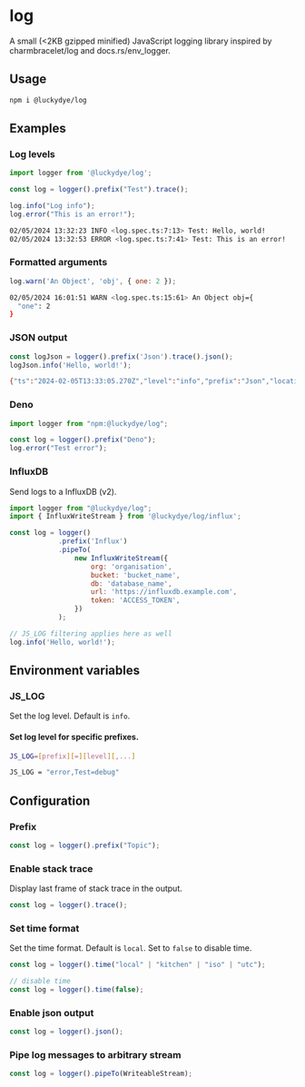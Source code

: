 # log

A small (<2KB gzipped minified) JavaScript logging library inspired by charmbracelet/log and docs.rs/env_logger.

## Usage

```bash
npm i @luckydye/log
```

## Examples

### Log levels

```javascript
import logger from '@luckydye/log';

const log = logger().prefix("Test").trace();

log.info("Log info");
log.error("This is an error!");
```

```bash
02/05/2024 13:32:23 INFO <log.spec.ts:7:13> Test: Hello, world!
02/05/2024 13:32:53 ERROR <log.spec.ts:7:41> Test: This is an error!
```

### Formatted arguments

```javascript
log.warn('An Object', 'obj', { one: 2 });
```

```bash
02/05/2024 16:01:51 WARN <log.spec.ts:15:61> An Object obj={
  "one": 2
}
```

### JSON output

```javascript
const logJson = logger().prefix('Json').trace().json();
logJson.info('Hello, world!');
```

```bash
{"ts":"2024-02-05T13:33:05.270Z","level":"info","prefix":"Json","location":"log.spec.ts:9:48","msg":"Hello, world!","args":["Hello, world!"]}
```

### Deno

```javascript
import logger from "npm:@luckydye/log";

const log = logger().prefix("Deno");
log.error("Test error");
```

### InfluxDB

Send logs to a InfluxDB (v2).

```javascript
import logger from "@luckydye/log";
import { InfluxWriteStream } from '@luckydye/log/influx';

const log = logger()
			.prefix('Influx')
			.pipeTo(
				new InfluxWriteStream({
					org: 'organisation',
					bucket: 'bucket_name',
					db: 'database_name',
					url: 'https://influxdb.example.com',
					token: 'ACCESS_TOKEN',
				})
			);

// JS_LOG filtering applies here as well
log.info('Hello, world!');
```

## Environment variables

### JS_LOG

Set the log level. Default is `info`.

#### Set log level for specific prefixes.

```bash
JS_LOG=[prefix][=][level][,...]
```

```bash
JS_LOG = "error,Test=debug"
```

## Configuration

### Prefix

```javascript
const log = logger().prefix("Topic");
```

### Enable stack trace

Display last frame of stack trace in the output.

```javascript
const log = logger().trace();
```

### Set time format

Set the time format. Default is `local`.
Set to `false` to disable time.

```javascript
const log = logger().time("local" | "kitchen" | "iso" | "utc");

// disable time
const log = logger().time(false);
```

### Enable json output

```javascript
const log = logger().json();
```

### Pipe log messages to arbitrary stream

```javascript
const log = logger().pipeTo(WriteableStream);
```

